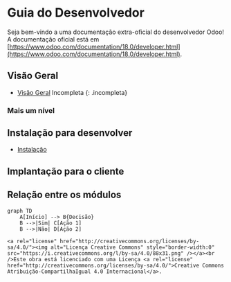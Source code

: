 # Guia do Desenvolvedor

Seja bem-vindo a uma documentação extra-oficial do desenvolvedor Odoo! A documentação oficial está em [https://www.odoo.com/documentation/18.0/developer.html](https://www.odoo.com/documentation/18.0/developer.html).



## Visão Geral
* [Visão Geral](overview) 
Incompleta
{: .incompleta}


### Mais um nível

## Instalação para desenvolver
* [Instalação](install)
 
## Implantação para o cliente

## Relação entre os módulos
   
```mermaid
graph TD
    A[Início] --> B{Decisão}
    B -->|Sim| C[Ação 1]
    B -->|Não| D[Ação 2]

<a rel="license" href="http://creativecommons.org/licenses/by-sa/4.0/"><img alt="Licença Creative Commons" style="border-width:0" src="https://i.creativecommons.org/l/by-sa/4.0/88x31.png" /></a><br />Este obra está licenciado com uma Licença <a rel="license" href="http://creativecommons.org/licenses/by-sa/4.0/">Creative Commons Atribuição-CompartilhaIgual 4.0 Internacional</a>.
